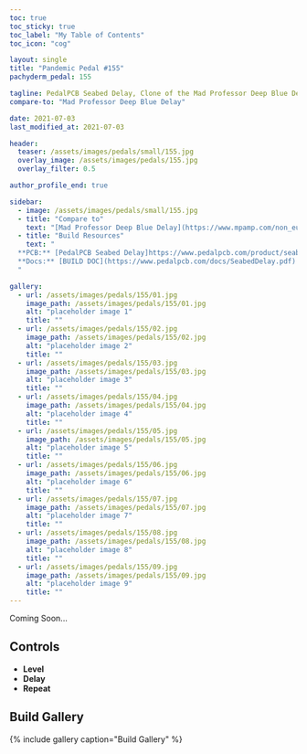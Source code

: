 ```yaml
---
toc: true
toc_sticky: true
toc_label: "My Table of Contents"
toc_icon: "cog"

layout: single
title: "Pandemic Pedal #155"
pachyderm_pedal: 155

tagline: PedalPCB Seabed Delay, Clone of the Mad Professor Deep Blue Delay<br>"" - 
compare-to: "Mad Professor Deep Blue Delay"

date: 2021-07-03
last_modified_at: 2021-07-03

header:
  teaser: /assets/images/pedals/small/155.jpg
  overlay_image: /assets/images/pedals/155.jpg
  overlay_filter: 0.5

author_profile_end: true

sidebar:
  - image: /assets/images/pedals/small/155.jpg
  - title: "Compare to"
    text: "[Mad Professor Deep Blue Delay](https://www.mpamp.com/non_eu/deep-blue-delay)"
  - title: "Build Resources"
    text: "
  **PCB:** [PedalPCB Seabed Delay]https://www.pedalpcb.com/product/seabed/)<br>
  **Docs:** [BUILD DOC](https://www.pedalpcb.com/docs/SeabedDelay.pdf)
  "

gallery:
  - url: /assets/images/pedals/155/01.jpg
    image_path: /assets/images/pedals/155/01.jpg
    alt: "placeholder image 1"
    title: ""
  - url: /assets/images/pedals/155/02.jpg
    image_path: /assets/images/pedals/155/02.jpg
    alt: "placeholder image 2"
    title: ""
  - url: /assets/images/pedals/155/03.jpg
    image_path: /assets/images/pedals/155/03.jpg
    alt: "placeholder image 3"
    title: ""
  - url: /assets/images/pedals/155/04.jpg
    image_path: /assets/images/pedals/155/04.jpg
    alt: "placeholder image 4"
    title: ""
  - url: /assets/images/pedals/155/05.jpg
    image_path: /assets/images/pedals/155/05.jpg
    alt: "placeholder image 5"
    title: ""
  - url: /assets/images/pedals/155/06.jpg
    image_path: /assets/images/pedals/155/06.jpg
    alt: "placeholder image 6"
    title: ""
  - url: /assets/images/pedals/155/07.jpg
    image_path: /assets/images/pedals/155/07.jpg
    alt: "placeholder image 7"
    title: ""
  - url: /assets/images/pedals/155/08.jpg
    image_path: /assets/images/pedals/155/08.jpg
    alt: "placeholder image 8"
    title: ""
  - url: /assets/images/pedals/155/09.jpg
    image_path: /assets/images/pedals/155/09.jpg
    alt: "placeholder image 9"
    title: ""
---
```




Coming Soon...

## Controls

* **Level**
* **Delay**
* **Repeat**

## Build Gallery

{% include gallery caption="Build Gallery" %}
